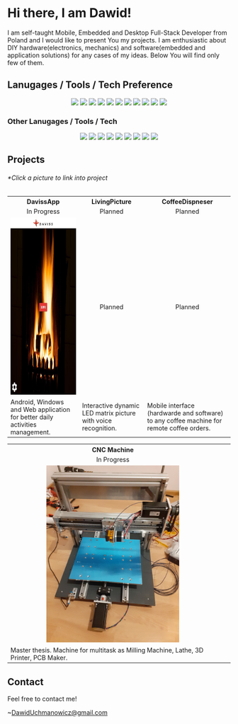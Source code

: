 # Hi there, I am Dawid!

I am self-taught Mobile, Embedded and Desktop Full-Stack Developer from Poland and I would like to present You my projects.
I am enthusiastic about DIY hardware(electronics, mechanics) and software(embedded and application solutions) for any cases of my ideas. Below You will find only few of them.


## Lanugages / Tools / Tech Preference

<p align="center">
  <img src = "https://img.shields.io/static/v1?label=%20&&color=black&logoColor=white&message=C%2B%2B&logo=c%2B%2B&labelColor=00599C" height =25> 
  <img src = "https://img.shields.io/static/v1?label=%20&&color=black&logoColor=white&message=C&logo=C&labelColor=A8B9CC" height =25> 
  <img src = "https://img.shields.io/static/v1?label=%20&&color=black&logoColor=white&message=QML%20%2F%20JS&logo=javascript&labelColor=F7DF1E" height =25> 
  <img src = "https://img.shields.io/static/v1?label=%20&&color=black&logoColor=white&message=Embedded&20STM32&logo=stmicroelectronics&labelColor=03234B" height =25>
  <img src = "https://img.shields.io/static/v1?label=%20&&color=black&logoColor=white&message=ESP&logo=espressif&labelColor=E7352C" height =25> 
  <img src = "https://img.shields.io/static/v1?label=%20&&color=black&logoColor=white&message=Qt&logo=qt&labelColor=41CD52" height =25>
  <img src = "https://img.shields.io/static/v1?label=%20&&color=black&logoColor=white&message=SQLite&logo=sqlite&labelColor=003B57" height =25> 
  <img src = "https://img.shields.io/static/v1?label=%20&&color=black&logoColor=white&message=MySQL&logo=mysql&labelColor=4479A1" height =25> 
  <img src = "https://img.shields.io/static/v1?label=%20&&color=black&logoColor=white&message=Android&logo=android&labelColor=3DDC84" height =25> 
  <img src = "https://img.shields.io/static/v1?label=%20&&color=black&logoColor=white&message=Git&logo=git&labelColor=F05032" height =25> 
  <img src = "https://img.shields.io/static/v1?label=%20&&color=black&logoColor=white&message=GitHub&logo=github&labelColor=181717" height =25> 
</p>

### Other Lanugages / Tools / Tech
 
<p align="center">
  <img src = "https://img.shields.io/static/v1?label=%20&&color=black&logoColor=white&message=Visual%20Studio&logo=visual%20studio&labelColor=5C2D91" height =25> 
   <img src = "https://img.shields.io/static/v1?label=%20&&color=black&logoColor=white&message=PHP&logo=php&labelColor=777BB4" height =25>
  <img src = "https://img.shields.io/static/v1?label=%20&&color=black&logoColor=white&message=HTML&logo=html5&labelColor=E34F26" height =25> 
  <img src = "https://img.shields.io/static/v1?label=%20&&color=black&logoColor=white&message=Arduino&logo=Arduino&labelColor=00979D" height =25> 
  <img src = "https://img.shields.io/static/v1?label=%20&&color=black&logoColor=white&message=Jira&logo=jira&labelColor=0052CC" height =25> 
  <img src = "https://img.shields.io/static/v1?label=%20&&color=black&logoColor=white&message=Inventor&logo=autodesk&labelColor=0696D7" height =25>
  <img src = "https://img.shields.io/static/v1?label=%20&&color=black&logoColor=white&message=Fusion%20360&logo=autodesk&&labelColor=0696D7" height =25> 
  <img src = "https://img.shields.io/static/v1?label=%20&&color=black&logoColor=white&message=SAP&logo=sap&labelColor=0FAAFF" height =25> 
  <img src = "https://img.shields.io/static/v1?label=%20&&color=black&logoColor=white&message=MS%20Office&logo=microsoft%20office&labelColor=D83B01" height =25> 
</p>
  
   

## Projects
###### _*Click a picture to link into project_
<table>
  <tr>
    <th>DavissApp</th>
    <th>LivingPicture</th>
    <th>CoffeeDispneser</th>
  </tr>
    <tr align="center">
      <td>In Progress</td>
      <td>Planned</td>
      <td>Planned</td>
  </tr>
  <tr align="center">
    <td><a href="https://github.com/Uchmanowicz/DavissApp">
      <img src="https://github.com/Uchmanowicz/DavissApp/blob/master/github/images/ss_menuView.JPG" height = 400 /></a></td>
    <td>Planned</td>
    <td>Planned</td>
  </tr>
  <tr>
    <td>Android, Windows and Web application for better daily activities management.</td>
    <td>Interactive dynamic LED matrix picture with voice recognition.</td>
    <td>Mobile interface (hardwarde and software) to any coffee machine for remote coffee orders.</td>
  </tr>
</table>


<table>
  <tr>
    <th>CNC Machine</th>
    <th></th>
    <th></th>
  </tr>
    <tr align="center">
      <td>In Progress</td>
      <td></td>
      <td></td>
  </tr>
  <tr align="center">
    <td><a href="https://github.com/Uchmanowicz/CNC_Machine">
      <img src="https://github.com/Uchmanowicz/CNC_Machine/blob/main/CNCMachine.jpg" height = 400 /></a></td>
    <td></td>
    <td></td>
  </tr>
  <tr>
    <td>Master thesis. Machine for multitask as Milling Machine, Lathe, 3D Printer, PCB Maker.</td>
    <td></td>
    <td></td>
  </tr>
</table>  



## Contact
  Feel free to contact me!

~<DawidUchmanowicz@gmail.com>
